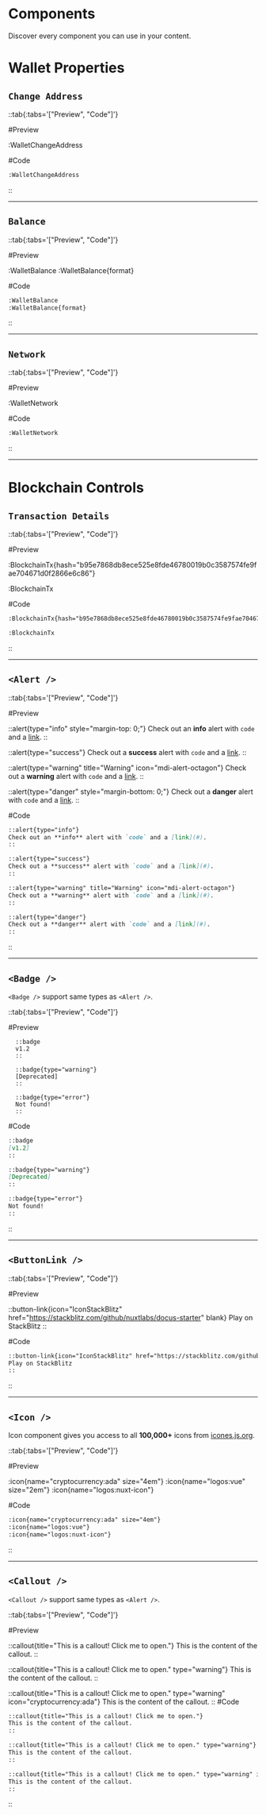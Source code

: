 # Components

Discover every component you can use in your content.

# Wallet Properties

## `Change Address`

::tab{:tabs='["Preview", "Code"]'}

#Preview

:WalletChangeAddress

#Code

```md
:WalletChangeAddress
```

::

---

## `Balance`

::tab{:tabs='["Preview", "Code"]'}

#Preview

:WalletBalance
:WalletBalance{format}

#Code

```md
:WalletBalance
:WalletBalance{format}
```

::

---

## `Network`

::tab{:tabs='["Preview", "Code"]'}

#Preview

:WalletNetwork

#Code

```md
:WalletNetwork
```

::

---

# Blockchain Controls

## `Transaction Details`

::tab{:tabs='["Preview", "Code"]'}

#Preview

:BlockchainTx{hash="b95e7868db8ece525e8fde46780019b0c3587574fe9fae704671d0f2866e6c86"}

:BlockchainTx

#Code

```md
:BlockchainTx{hash="b95e7868db8ece525e8fde46780019b0c3587574fe9fae704671d0f2866e6c86"}

:BlockchainTx
```

::

---

## `<Alert />`

::tab{:tabs='["Preview", "Code"]'}

#Preview

::alert{type="info" style="margin-top: 0;"}
Check out an **info** alert with `code` and a [link](#).
::

::alert{type="success"}
Check out a **success** alert with `code` and a [link](#).
::

::alert{type="warning" title="Warning" icon="mdi-alert-octagon"}
Check out a **warning** alert with `code` and a [link](#).
::

::alert{type="danger" style="margin-bottom: 0;"}
Check out a **danger** alert with `code` and a [link](#).
::

#Code

```md
::alert{type="info"}
Check out an **info** alert with `code` and a [link](#).
::

::alert{type="success"}
Check out a **success** alert with `code` and a [link](#).
::

::alert{type="warning" title="Warning" icon="mdi-alert-octagon"}
Check out a **warning** alert with `code` and a [link](#).
::

::alert{type="danger"}
Check out a **danger** alert with `code` and a [link](#).
::
```

::

---

## `<Badge />`

`<Badge />` support same types as `<Alert />`.

::tab{:tabs='["Preview", "Code"]'}

#Preview

      ::badge
      v1.2
      ::

      ::badge{type="warning"}
      [Deprecated]
      ::

      ::badge{type="error"}
      Not found!
      ::

#Code

```md [Code]
::badge
[v1.2]
::

::badge{type="warning"}
[Deprecated]
::

::badge{type="error"}
Not found!
::
```

::

---

## `<ButtonLink />`

::tab{:tabs='["Preview", "Code"]'}

#Preview

::button-link{icon="IconStackBlitz" href="https://stackblitz.com/github/nuxtlabs/docus-starter" blank}
Play on StackBlitz
::

#Code

```md
::button-link{icon="IconStackBlitz" href="https://stackblitz.com/github/nuxtlabs/docus-starter" blank}
Play on StackBlitz
::
```

::

---

## `<Icon />`

Icon component gives you access to all **100,000+** icons from [icones.js.org](https://icones.js.org).

::tab{:tabs='["Preview", "Code"]'}

#Preview

:icon{name="cryptocurrency:ada" size="4em"}
:icon{name="logos:vue" size="2em"}
:icon{name="logos:nuxt-icon"}

#Code

```md
:icon{name="cryptocurrency:ada" size="4em"}
:icon{name="logos:vue"}
:icon{name="logos:nuxt-icon"}
```

::

---

## `<Callout />`

`<Callout />` support same types as `<Alert />`.

::tab{:tabs='["Preview", "Code"]'}

#Preview

::callout{title="This is a callout! Click me to open."}
This is the content of the callout.
::

::callout{title="This is a callout! Click me to open." type="warning"}
This is the content of the callout.
::

::callout{title="This is a callout! Click me to open." type="warning" icon="cryptocurrency:ada"}
This is the content of the callout.
::
#Code

```md
::callout{title="This is a callout! Click me to open."}
This is the content of the callout.
::

::callout{title="This is a callout! Click me to open." type="warning"}
This is the content of the callout.
::

::callout{title="This is a callout! Click me to open." type="warning" icon="cryptocurrency:ada"}
This is the content of the callout.
::
```

::
